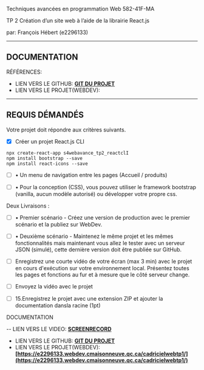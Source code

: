 Techniques avancées en programmation Web 
582-41F-MA 
 
 

TP 2 
Création d’un site web à l’aide de la librairie React.js  


par:  François Hébert (e2296133) 


---
## DOCUMENTATION

RÉFÉRENCES:

- LIEN VERS LE GITHUB: **[GIT DU PROJET](https://github.com/fhmaisonneuve/s4WebAvance_TP2_ReactCli)**
- LIEN VERS LE PROJET(WEBDEV): **[]()** 


 ---  

## REQUIS DÉMANDÉS

Votre projet doit répondre aux critères suivants. 
- [x] Créer un projet React.js CLI 
```
npx create-react-app s4webavance_tp2_reactclI
npm install bootstrap --save
npm install react-icons --save
```
- [ ] • Un menu de navigation entre les pages (Accueil / produits) 
- [ ] • Pour  la  conception  (CSS),  vous  pouvez  utiliser  le  framework  bootstrap (vanilla, aucun modèle autorisé) ou développer votre propre css. 


Deux Livraisons : 
- [ ] • Premier  scénario  -  Créez  une  version  de  production  avec  le  premier scénario et la publiez sur WebDev. 

- [ ] • Deuxième scénario - Maintenez le même projet et les mêmes fonctionnalités mais maintenant vous allez le tester avec un serveur JSON (simulé),  cette  dernière  version  doit  être  publiée  sur  GitHub.  
- [ ] Enregistrez une  courte  vidéo  de  votre  écran  (max  3  min)  avec  le  projet  en  cours d'exécution sur votre environnement local. Présentez toutes les pages et fonctions au fur et à mesure que le côté serveur change. 

- [ ] Envoyez la vidéo avec le projet

   
- [ ] 15.Enregistrez le projet avec une extension ZIP et ajouter la documentation dansla racine (1pt)


DOCUMENTATION

-- LIEN VERS LE VIDEO: **[SCREENRECORD]()**

- LIEN VERS LE GITHUB: **[GIT DU PROJET](https://github.com/fhmaisonneuve/s4CadricielWeb_TP1_Laravel)**
- LIEN VERS LE PROJET(WEBDEV): **[https://e2296133.webdev.cmaisonneuve.qc.ca/cadricielwebtp1/](https://e2296133.webdev.cmaisonneuve.qc.ca/cadricielwebtp1/)** 